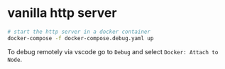 # vanilla http server

```bash
# start the http server in a docker container
docker-compose -f docker-compose.debug.yaml up
```

To debug remotely via vscode go to `Debug` and select `Docker: Attach to Node`.